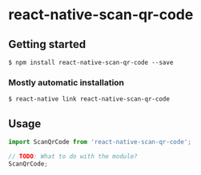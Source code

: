 # react-native-scan-qr-code

## Getting started

`$ npm install react-native-scan-qr-code --save`

### Mostly automatic installation

`$ react-native link react-native-scan-qr-code`

## Usage
```javascript
import ScanQrCode from 'react-native-scan-qr-code';

// TODO: What to do with the module?
ScanQrCode;




```
